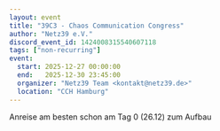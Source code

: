 ```yaml
---
layout: event
title: "39C3 - Chaos Communication Congress"
author: "Netz39 e.V."
discord_event_id: 1424008315540607118
tags: ["non-recurring"]
event:
  start: 2025-12-27 00:00:00 
  end:   2025-12-30 23:45:00 
  organizer: "Netz39 Team <kontakt@netz39.de>" 
  location: "CCH Hamburg"
---
```

Anreise am besten schon am Tag 0 (26.12) zum Aufbau
<!-- event imported from discord manual changes may be overwritten -->
<!-- event imported from discord manual changes may be overwritten -->